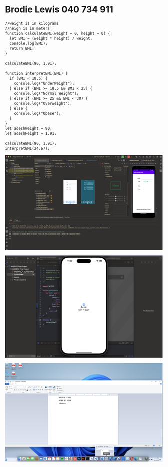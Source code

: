 # Brodie Lewis 040 734 911

```
//weight is in kilograms
//heigh is in meters
function calculateBMI(weight = 0, height = 0) {
  let BMI = (weight * height) / weight;
  console.log(BMI);
  return BMI;
}

calculateBMI(90, 1.91);

function interpretBMI(BMI) {
  if (BMI < 18.5) {
    console.log("UnderWeight");
  } else if (BMI >= 18.5 && BMI < 25) {
    console.log("Normal Weight");
  } else if (BMI >= 25 && BMI < 30) {
    console.log("Overweight");
  } else {
    console.log("Obese");
  }
}
let adeshWeight = 90;
let adeshHeight = 1.91;

calculateBMI(90, 1.91);
interpretBMI(24.67);

```

![1712849021207](image/README/1712849021207.png)

![1712849066170](image/README/1712849066170.png)

![1712849082892](image/README/1712849082892.png)
